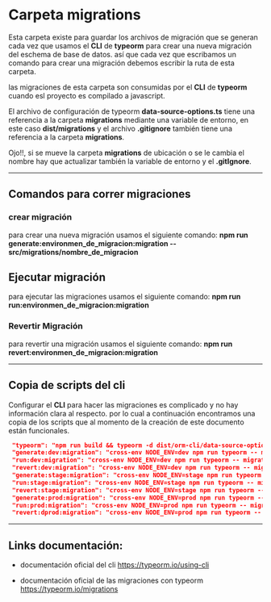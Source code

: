 # Carpeta migrations

Esta carpeta existe para guardar los archivos de migración que se generan cada vez que usamos el  **CLI** de **typeorm** para crear una nueva migración del eschema de base de datos. así que cada vez que escribamos un comando para crear una migración debemos escribir la ruta de esta carpeta.

las migraciones de esta carpeta son consumidas por el **CLI** de **typeorm** cuando esl proyecto es compilado a javascript.

El archivo de configuración de typeorm **data-source-options.ts** tiene una referencia a la carpeta **migrations** mediante una variable de entorno, en este caso **dist/migrations** y el archivo **.gitignore** también tiene una referencia a la carpeta **migrations**.

Ojo!!, si se mueve la carpeta **migrations** de ubicación o se le cambia el nombre hay que actualizar también la variable de entorno y el **.gitIgnore**.

---

## Comandos para correr migraciones

### crear migración

para crear una nueva migración usamos el siguiente comando: **npm run generate:environmen_de_migracion:migration -- src/migrations/nombre_de_migracion**



## Ejecutar migración

para ejecutar las migraciones usamos el siguiente comando: **npm run run:environmen_de_migracion:migration**



### Revertir Migración

para revertir una migración usamos el siguiente comando: **npm run revert:environmen_de_migracion:migration**

---

## Copia de scripts del cli

Configurar el **CLI** para hacer las migraciones es complicado y no hay información clara al respecto. por lo cual a continuación encontramos una copia de los scripts que al momento de la creación de este documento están funcionales.

```json
 "typeorm": "npm run build && typeorm -d dist/orm-cli/data-source-options.js",
 "generate:dev:migration": "cross-env NODE_ENV=dev npm run typeorm -- migration:generate",
 "run:dev:migration": "cross-env NODE_ENV=dev npm run typeorm -- migration:run",
 "revert:dev:migration": "cross-env NODE_ENV=dev npm run typeorm -- migration:revert",
 "generate:stage:migration": "cross-env NODE_ENV=stage npm run typeorm -- migration:generate",
 "run:stage:migration": "cross-env NODE_ENV=stage npm run typeorm -- migration:run",
 "revert:stage:migration": "cross-env NODE_ENV=stage npm run typeorm -- migration:revert",
 "generate:prod:migration": "cross-env NODE_ENV=prod npm run typeorm -- migration:generate",
 "run:prod:migration": "cross-env NODE_ENV=prod npm run typeorm -- migration:run",
 "revert:dprod:migration": "cross-env NODE_ENV=prod npm run typeorm -- migration:revert",
```

---

## Links documentación:

- documentación oficial del cli https://typeorm.io/using-cli

- documentación oficial de las migraciones con typeorm https://typeorm.io/migrations


